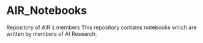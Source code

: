 # AIR_Notebooks
Repository of AIR's members
This repository contains notebooks which are written by members of AI Research. 
